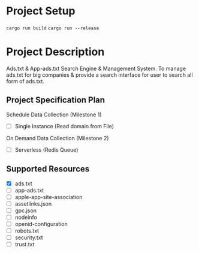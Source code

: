 # Project Setup
`cargo run build`
`cargo run --release`

# Project Description

Ads.txt & App-ads.txt Search Engine & Management System. To manage ads.txt for big companies & provide a search interface for user to search all form of ads.txt.

## Project Specification Plan

Schedule Data Collection (Milestone 1)

- [ ]  Single Instance (Read domain from File)

On Demand Data Collection (Milestone 2)

- [ ]  Serverless (Redis Queue)


## Supported Resources

- [x] ads.txt
- [ ] app-ads.txt
- [ ] apple-app-site-association
- [ ] assetlinks.json
- [ ] gpc.json
- [ ] nodeinfo
- [ ] openid-configuration
- [ ] robots.txt
- [ ] security.txt
- [ ] trust.txt